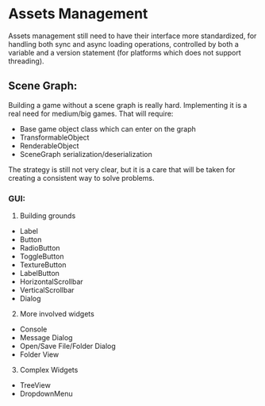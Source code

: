 # Assets Management

Assets management still need to have their interface more standardized, for handling both sync and async loading operations, controlled by both a variable and a version statement (for platforms which does not support threading).

## Scene Graph:

Building a game without a scene graph is really hard. Implementing it is a real need for medium/big games. That will require:

- Base game object class which can enter on the graph
- TransformableObject
- RenderableObject
- SceneGraph serialization/deserialization

The strategy is still not very clear, but it is a care that will be taken for creating a consistent way to solve problems.


### GUI:

1. Building grounds
- Label
- Button
- RadioButton
- ToggleButton
- TextureButton
- LabelButton
- HorizontalScrollbar
- VerticalScrollbar
- Dialog


2. More involved widgets
- Console
- Message Dialog
- Open/Save File/Folder Dialog
- Folder View

3. Complex Widgets

- TreeView
- DropdownMenu
